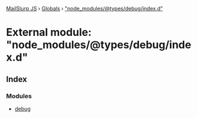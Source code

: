 [MailSlurp JS](../README.md) › [Globals](../globals.md) › ["node_modules/@types/debug/index.d"](_node_modules__types_debug_index_d_.md)

# External module: "node_modules/@types/debug/index.d"

## Index

### Modules

* [debug](_node_modules__types_debug_index_d_.debug.md)

